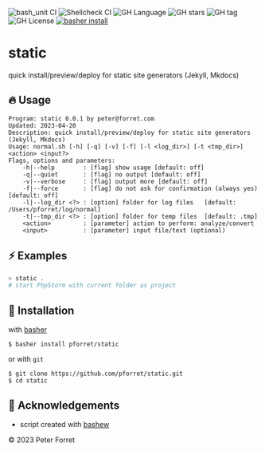 ![bash_unit CI](https://github.com/pforret/static/workflows/bash_unit%20CI/badge.svg)
![Shellcheck CI](https://github.com/pforret/static/workflows/Shellcheck%20CI/badge.svg)
![GH Language](https://img.shields.io/github/languages/top/pforret/static)
![GH stars](https://img.shields.io/github/stars/pforret/static)
![GH tag](https://img.shields.io/github/v/tag/pforret/static)
![GH License](https://img.shields.io/github/license/pforret/static)
[![basher install](https://img.shields.io/badge/basher-install-white?logo=gnu-bash&style=flat)](https://www.basher.it/package/)

# static

quick install/preview/deploy for static site generators (Jekyll, Mkdocs)

## 🔥 Usage

```
Program: static 0.0.1 by peter@forret.com
Updated: 2023-04-20
Description: quick install/preview/deploy for static site generators (Jekyll, Mkdocs)
Usage: normal.sh [-h] [-q] [-v] [-f] [-l <log_dir>] [-t <tmp_dir>] <action> <input?>
Flags, options and parameters:
    -h|--help        : [flag] show usage [default: off]
    -q|--quiet       : [flag] no output [default: off]
    -v|--verbose     : [flag] output more [default: off]
    -f|--force       : [flag] do not ask for confirmation (always yes) [default: off]
    -l|--log_dir <?> : [option] folder for log files   [default: /Users/pforret/log/normal]
    -t|--tmp_dir <?> : [option] folder for temp files  [default: .tmp]
    <action>         : [parameter] action to perform: analyze/convert
    <input>          : [parameter] input file/text (optional)
```

## ⚡️ Examples

```bash
> static .
# start PhpStorm with current folder as project
```

## 🚀 Installation

with [basher](https://github.com/basherpm/basher)

	$ basher install pforret/static

or with `git`

	$ git clone https://github.com/pforret/static.git
	$ cd static

## 📝 Acknowledgements

* script created with [bashew](https://github.com/pforret/bashew)

&copy; 2023 Peter Forret
